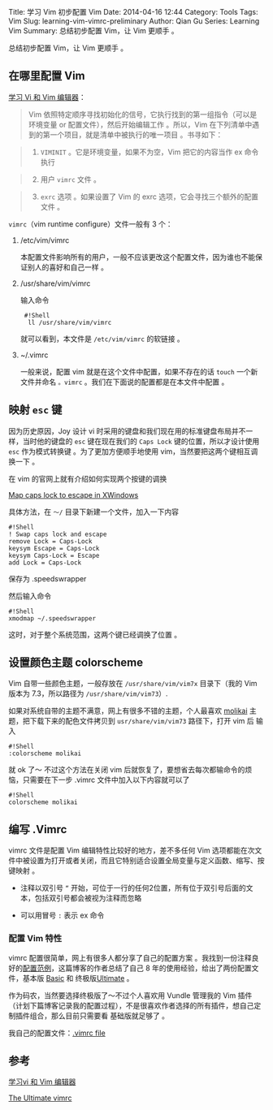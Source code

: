Title: 学习 Vim 初步配置 Vim
Date: 2014-04-16 12:44
Category: Tools
Tags: Vim
Slug: learning-vim-vimrc-preliminary
Author: Qian Gu
Series: Learning Vim
Summary: 总结初步配置 Vim，让 Vim 更顺手 。

总结初步配置 Vim，让 Vim 更顺手 。

## 在哪里配置 Vim

[学习 Vi 和 Vim 编辑器][learning-vi-and-vim-editor]：

> Vim 依照特定顺序寻找初始化的信号，它执行找到的第一组指令（可以是 环境变量 or 配置文件），然后开始编辑工作 。所以，Vim 在下列清单中遇到的第一个项目，就是清单中被执行的唯一项目 。书寻如下：

> 1. `VIMINIT` 。它是环境变量，如果不为空，Vim 把它的内容当作 ex 命令执行

> 2. 用户 `vimrc` 文件 。

> 3. `exrc` 选项 。如果设置了 Vim 的 exrc 选项，它会寻找三个额外的配置文件 。

`vimrc`（vim runtime configure）文件一般有 3 个：

1. /etc/vim/vimrc

    本配置文件影响所有的用户，一般不应该更改这个配置文件，因为谁也不能保证别人的喜好和自己一样 。

2. /usr/share/vim/vimrc

    输入命令

        #!Shell
         ll /usr/share/vim/vimrc

    就可以看到，本文件是 `/etc/vim/vimrc` 的软链接 。

3. ~/.vimrc

    一般来说，配置 vim 就是在这个文件中配置，如果不存在的话 `touch` 一个新文件并命名 `。vimrc` 。我们在下面说的配置都是在本文件中配置 。

[learning-vi-and-vim-editor]: http://book.douban.com/subject/6126937/

## 映射 `esc` 键

因为历史原因，Joy 设计 vi 时采用的键盘和我们现在用的标准键盘布局并不一样，当时他的键盘的 `esc` 键在现在我们的 `Caps Lock` 键的位置，所以才设计使用 `esc` 作为模式转换键 。为了更加方便顺手地使用 vim，当然要把这两个键相互调换一下 。

在 vim 的官网上就有介绍如何实现两个按键的调换

[Map caps lock to escape in XWindows][Map caps lock to escape in XWindows]

具体方法，在 `～/` 目录下新建一个文件，加入一下内容

    #!Shell
    ! Swap caps lock and escape
    remove Lock = Caps-Lock
    keysym Escape = Caps-Lock
    keysym Caps-Lock = Escape
    add Lock = Caps-Lock

保存为 .speedswrapper

然后输入命令

    #!Shell
    xmodmap ~/.speedswrapper

这时，对于整个系统范围，这两个键已经调换了位置 。

[Map caps lock to escape in XWindows]: http://vim.wikia.com/wiki/Map-caps-lock-to-escape-in-XWindows

## 设置颜色主题 colorscheme

Vim 自带一些颜色主题，一般存放在 `/usr/share/vim/vim7x` 目录下（我的 Vim 版本为 7.3，所以路径为 `/usr/share/vim/vim73`）.

如果对系统自带的主题不满意，网上有很多不错的主题，个人最喜欢 [molikai][molikai] 主题，把下载下来的配色文件拷贝到 `usr/share/vim/vim73` 路径下，打开 vim 后 输入

    #!Shell
    :colorscheme molikai

就 ok 了～ 不过这个方法在关闭 vim 后就恢复了，要想省去每次都输命令的烦恼，只需要在下一步 .vimrc 文件中加入以下内容就可以了

    #!Shell
    colorscheme molikai

[molikai]: https://github.com/tomasr/molokai

## 编写 .Vimrc

vimrc 文件是配置 Vim 编辑特性比较好的地方，差不多任何 Vim 选项都能在次文件中被设置为打开或者关闭，而且它特别适合设置全局变量与定义函数、缩写、按键映射 。

+ 注释以双引号 `“` 开始，可位于一行的任何2位置，所有位于双引号后面的文本，包括双引号都会被视为注释而忽略

+ 可以用冒号 `:` 表示 ex 命令

### 配置 Vim 特性

vimrc 配置很简单，网上有很多人都分享了自己的配置方案 。我找到一份注释良好的[配置范例][config-file]，这篇博客的作者总结了自己 8 年的使用经验，给出了两份配置文件，基本版 [Basic][Basic] 和 终极版[Ultimate][Ultimate] 。

作为码农，当然要选择终极版了～不过个人喜欢用 Vundle 管理我的 Vim 插件（计划下篇博客记录我的配置过程），不是很喜欢作者选择的所有插件，想自己定制插件组合，那么目前只需要看 基础版就足够了 。

我自己的配置文件：[.vimrc file](https://github.com/qian-gu/blob/main/dotfiles/.vimrc)

[config-file]: https://github.com/amix/vimrc
[Basic]: https://github.com/amix/vimrc/blob/master/vimrcs/basic.vim
[Ultimate]: https://github.com/amix/vimrc

## 参考

[学习vi 和 Vim 编辑器][learning-vi-and-vim-editor]

[The Ultimate vimrc][config-file]
